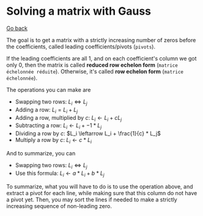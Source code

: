 # Solving a matrix with Gauss

[Go back](../index.md#gaussian-elimination)

The goal is to get a matrix with a strictly increasing number
of zeros before the coefficients,
called leading coefficients/pivots (`pivots`).

If the leading coefficients are all $1$, and on each
coefficient's column we got only $0$, then the
matrix is called **reduced row echelon form**
(`matrice échelonnée réduite`). Otherwise, it's called
**row echelon form** (`matrice échelonnée`).

The operations you can make are

* Swapping two rows: $L_i \iff L_j$
* Adding a row: $L_i = L_i + L_j$
* Adding a row, multiplied by $c$: $L_i \leftarrow L_i + cL_j$
* Subtracting a row: $L_i \leftarrow L_i + -1 * L_j$
* Dividing a row by $c$: $L_i \leftarrow L_i + \frac{1}{c} * L_j$
* Multiply a row by $c$: $L_i \leftarrow c * L_i$

And to summarize, you can

* Swapping two rows: $L_i \iff L_j$
* Use this formula: $L_i \leftarrow a * L_i + b * L_j$

To summarize, what you will have to do is to use the operation
above, and extract a pivot for each line, while making
sure that this column do not have a pivot yet. Then,
you may sort the lines if needed to make
a strictly increasing sequence of non-leading zero.